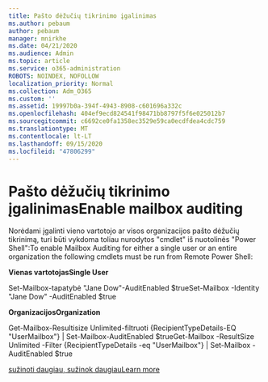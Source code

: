 ```yaml
---
title: Pašto dėžučių tikrinimo įgalinimas
ms.author: pebaum
author: pebaum
manager: mnirkhe
ms.date: 04/21/2020
ms.audience: Admin
ms.topic: article
ms.service: o365-administration
ROBOTS: NOINDEX, NOFOLLOW
localization_priority: Normal
ms.collection: Adm_O365
ms.custom: ''
ms.assetid: 19997b0a-394f-4943-8908-c601696a332c
ms.openlocfilehash: 404ef9ecd824541f98471bb8797f5f6e025012b7
ms.sourcegitcommit: c6692ce0fa1358ec3529e59ca0ecdfdea4cdc759
ms.translationtype: MT
ms.contentlocale: lt-LT
ms.lasthandoff: 09/15/2020
ms.locfileid: "47806299"
---
```

# <a name="enable-mailbox-auditing"></a><span data-ttu-id="aab8b-102">Pašto dėžučių tikrinimo įgalinimas</span><span class="sxs-lookup"><span data-stu-id="aab8b-102">Enable mailbox auditing</span></span>

<span data-ttu-id="aab8b-103">Norėdami įgalinti vieno vartotojo ar visos organizacijos pašto dėžučių tikrinimą, turi būti vykdoma toliau nurodytos "cmdlet" iš nuotolinės "Power Shell":</span><span class="sxs-lookup"><span data-stu-id="aab8b-103">To enable Mailbox Auditing for either a single user or an entire organization the following cmdlets must be run from Remote Power Shell:</span></span>
  
 <span data-ttu-id="aab8b-104">**Vienas vartotojas**</span><span class="sxs-lookup"><span data-stu-id="aab8b-104">**Single User**</span></span>
  
<span data-ttu-id="aab8b-105">Set-Mailbox-tapatybė "Jane Dow"-AuditEnabled $true</span><span class="sxs-lookup"><span data-stu-id="aab8b-105">Set-Mailbox -Identity "Jane Dow" -AuditEnabled $true</span></span>
  
 <span data-ttu-id="aab8b-106">**Organizacijos**</span><span class="sxs-lookup"><span data-stu-id="aab8b-106">**Organization**</span></span>
  
<span data-ttu-id="aab8b-107">Get-Mailbox-Resultisize Unlimited-filtruoti {RecipientTypeDetails-EQ "UserMailbox"} | Set-Mailbox-AuditEnabled $true</span><span class="sxs-lookup"><span data-stu-id="aab8b-107">Get-Mailbox -ResultSize Unlimited -Filter {RecipientTypeDetails -eq "UserMailbox"} | Set-Mailbox -AuditEnabled $true</span></span>
  
[<span data-ttu-id="aab8b-108">sužinoti daugiau, sužinok daugiau</span><span class="sxs-lookup"><span data-stu-id="aab8b-108">Learn more</span></span>](https://docs.microsoft.com/microsoft-365/compliance/enable-mailbox-auditing)
  

